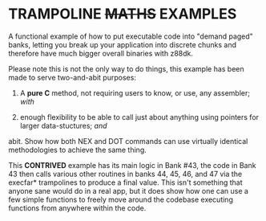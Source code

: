 TRAMPOLINE ~~MATHS~~ EXAMPLES
=

A functional example of how to put executable code into "demand paged" banks,
letting you break up your application into discrete chunks and therefore have
much bigger overall binaries with z88dk.

Please note this is not the only way to do things, this example has been made to
serve two-and-abit purposes:

1. A __pure C__ method, not requiring users to know, or use, any assembler; *with*

2. enough flexibility to be able to call just about anything using pointers for larger data-stuctures; *and*

abit. Show how both NEX and DOT commands can use virtually identical methodologies to achieve the same thing.

This **CONTRIVED** example has its main logic in Bank #43, the code in Bank 43 then calls various other routines in banks 44, 45, 46, and 47 via the execfar* trampolines to produce a final value.  This isn't something that anyone sane would do in a real app, but it does show how one can use a few simple functions to freely move around the codebase executing functions from anywhere within the code.
